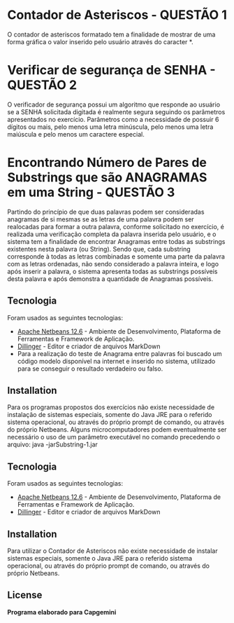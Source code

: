 # Contador de Asteriscos - QUESTÃO 1

O contador de asteriscos formatado tem a finalidade de mostrar de uma forma gráfica o valor inserido pelo usuário através do caracter *.

# Verificar de segurança de SENHA - QUESTÃO 2

O verificador de segurança possui um algoritmo que responde ao usuário se a SENHA solicitada digitada é realmente segura seguindo os parâmetros apresentados no exercício. Parâmetros como a necessidade de possuir 6 dígitos ou mais, pelo menos uma letra minúscula, pelo menos uma letra maiúscula e pelo menos um caractere especial.


# Encontrando Número de Pares de Substrings que são ANAGRAMAS em uma String - QUESTÃO 3

Partindo do princípio de que duas palavras podem ser consideradas anagramas de si mesmas se as letras de uma palavra podem ser realocadas para formar a outra palavra, conforme solicitado no exercício, é realizada uma verificação completa da palavra inserida pelo usuário, e o sistema tem a finalidade de encontrar Anagramas entre todas as substrings existentes nesta palavra (ou String).
Sendo que, cada substring corresponde à todas as letras combinadas e somente uma parte da palavra com as letras ordenadas, não sendo considerado a palavra inteira, e logo após inserir a palavra, o sistema apresenta todas as substrings possíveis desta palavra e após demonstra a quantidade de Anagramas possíveis.



## Tecnologia

Foram usados as seguintes tecnologias:

- [Apache Netbeans 12.6] - Ambiente de Desenvolvimento, Plataforma de Ferramentas e Framework de Aplicação.
- [Dillinger] - Editor e criador de arquivos MarkDown 
- Para a realização do teste de Anagrama entre palavras foi buscado um código modelo disponível na internet e inserido no sistema, utilizado para se conseguir o resultado verdadeiro ou falso.


## Installation

Para os programas propostos dos exercícios não existe necessidade de instalação de sistemas especiais, somente do Java JRE para o referido sistema operacional, ou através do próprio prompt de comando, ou através do próprio Netbeans. 
Alguns microcomputadores podem eventualmente ser necessário o uso de um parâmetro executável no comando precedendo o arquivo: java -jarSubstring-1.jar





## Tecnologia

Foram usados as seguintes tecnologias:

- [Apache Netbeans 12.6] - Ambiente de Desenvolvimento, Plataforma de Ferramentas e Framework de Aplicação.
- [Dillinger] - Editor e criador de arquivos MarkDown



## Installation

Para utilizar o Contador de Asteriscos não existe necessidade de instalar sistemas especiais, somente o Java JRE para o referido sistema operacional, ou através do próprio prompt de comando, ou através do próprio Netbeans.


## License

**Programa elaborado para Capgemini**

[//]: # (À seguir referências e links para sites externos)

[Apache Netbeans 12.6]: <https://netbeans.apache.org/>
   [dill]: <https://github.com/joemccann/dillinger>
   [Dillinger]: <https://dillinger.io/>
  
